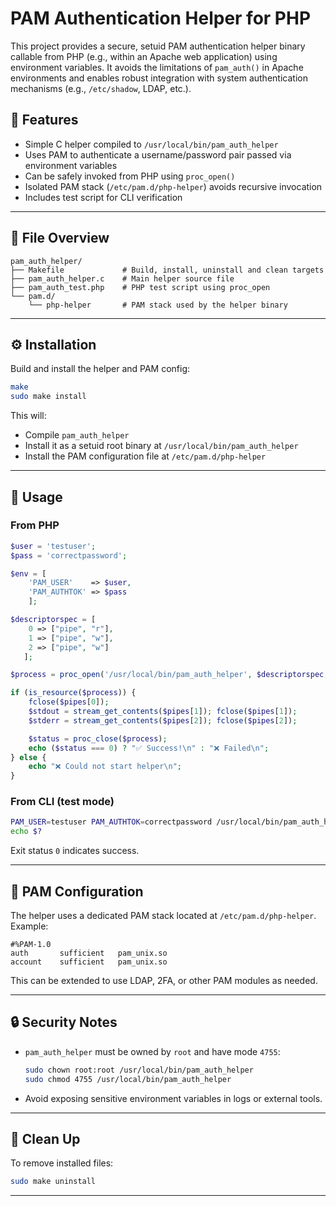 # PAM Authentication Helper for PHP

This project provides a secure, setuid PAM authentication helper binary callable from PHP (e.g., within an Apache web application) using environment variables. It avoids the limitations of `pam_auth()` in Apache environments and enables robust integration with system authentication mechanisms (e.g., `/etc/shadow`, LDAP, etc.).

## 🔐 Features

- Simple C helper compiled to `/usr/local/bin/pam_auth_helper`
- Uses PAM to authenticate a username/password pair passed via environment variables
- Can be safely invoked from PHP using `proc_open()`
- Isolated PAM stack (`/etc/pam.d/php-helper`) avoids recursive invocation
- Includes test script for CLI verification

---

## 🧰 File Overview

```
pam_auth_helper/
├── Makefile             # Build, install, uninstall and clean targets
├── pam_auth_helper.c    # Main helper source file
├── pam_auth_test.php    # PHP test script using proc_open
└── pam.d/
    └── php-helper       # PAM stack used by the helper binary
```

---

## ⚙️ Installation

Build and install the helper and PAM config:

```bash
make
sudo make install
```

This will:

- Compile `pam_auth_helper`
- Install it as a setuid root binary at `/usr/local/bin/pam_auth_helper`
- Install the PAM configuration file at `/etc/pam.d/php-helper`

---

## 🧪 Usage

### From PHP

```php
$user = 'testuser';
$pass = 'correctpassword';

$env = [
    'PAM_USER'    => $user,
    'PAM_AUTHTOK' => $pass
    ];

$descriptorspec = [
    0 => ["pipe", "r"],
    1 => ["pipe", "w"],
    2 => ["pipe", "w"]
   ];

$process = proc_open('/usr/local/bin/pam_auth_helper', $descriptorspec, $pipes, null, $env);

if (is_resource($process)) {
    fclose($pipes[0]);
    $stdout = stream_get_contents($pipes[1]); fclose($pipes[1]);
    $stderr = stream_get_contents($pipes[2]); fclose($pipes[2]);

    $status = proc_close($process);
    echo ($status === 0) ? "✅ Success!\n" : "❌ Failed\n";
} else {
    echo "❌ Could not start helper\n";
}
```

### From CLI (test mode)

```bash
PAM_USER=testuser PAM_AUTHTOK=correctpassword /usr/local/bin/pam_auth_helper
echo $?
```

Exit status `0` indicates success.

---

## 🔧 PAM Configuration

The helper uses a dedicated PAM stack located at `/etc/pam.d/php-helper`. Example:

```
#%PAM-1.0
auth       sufficient   pam_unix.so
account    sufficient   pam_unix.so
```

This can be extended to use LDAP, 2FA, or other PAM modules as needed.

---

## 🔒 Security Notes

- `pam_auth_helper` must be owned by `root` and have mode `4755`:
  ```bash
  sudo chown root:root /usr/local/bin/pam_auth_helper
  sudo chmod 4755 /usr/local/bin/pam_auth_helper
  ```

- Avoid exposing sensitive environment variables in logs or external tools.

---

## 🧹 Clean Up

To remove installed files:

```bash
sudo make uninstall
```

---
